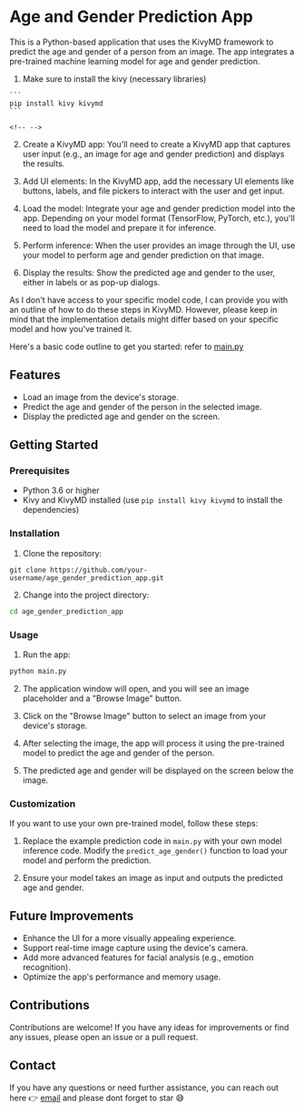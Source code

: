 # Age and Gender Prediction App

This is a Python-based application that uses the KivyMD framework to predict the age and gender of a person from an image. The app integrates a pre-trained machine learning model for age and gender prediction.

1.   Make sure to install the kivy (necessary libraries)

    ```         
    pip install kivy kivymd
    ```

```{=html}
<!-- -->
```
2.  Create a KivyMD app: You'll need to create a KivyMD app that captures user input (e.g., an image for age and gender prediction) and displays the results.

3.  Add UI elements: In the KivyMD app, add the necessary UI elements like buttons, labels, and file pickers to interact with the user and get input.

4.  Load the model: Integrate your age and gender prediction model into the app. Depending on your model format (TensorFlow, PyTorch, etc.), you'll need to load the model and prepare it for inference.

5.  Perform inference: When the user provides an image through the UI, use your model to perform age and gender prediction on that image.

6.  Display the results: Show the predicted age and gender to the user, either in labels or as pop-up dialogs.

As I don't have access to your specific model code, I can provide you with an outline of how to do these steps in KivyMD. However, please keep in mind that the implementation details might differ based on your specific model and how you've trained it.

Here's a basic code outline to get you started: refer to [main.py](https://github.com/Mfundo-debug/age_gender_app/blob/main/main.py)

## Features

-   Load an image from the device's storage.
-   Predict the age and gender of the person in the selected image.
-   Display the predicted age and gender on the screen.

## Getting Started

### Prerequisites

-   Python 3.6 or higher
-   Kivy and KivyMD installed (use `pip install kivy kivymd` to install the dependencies)

### Installation

1.  Clone the repository:

``` git
git clone https://github.com/your-username/age_gender_prediction_app.git
```

2.  Change into the project directory:

``` bash
cd age_gender_prediction_app
```

### Usage

1.  Run the app:

``` bash
python main.py
```

2.  The application window will open, and you will see an image placeholder and a "Browse Image" button.

3.  Click on the "Browse Image" button to select an image from your device's storage.

4.  After selecting the image, the app will process it using the pre-trained model to predict the age and gender of the person.

5.  The predicted age and gender will be displayed on the screen below the image.

### Customization

If you want to use your own pre-trained model, follow these steps:

1.  Replace the example prediction code in `main.py` with your own model inference code. Modify the `predict_age_gender()` function to load your model and perform the prediction.

2.  Ensure your model takes an image as input and outputs the predicted age and gender.

## Future Improvements

-   Enhance the UI for a more visually appealing experience.
-   Support real-time image capture using the device's camera.
-   Add more advanced features for facial analysis (e.g., emotion recognition).
-   Optimize the app's performance and memory usage.

## Contributions

Contributions are welcome! If you have any ideas for improvements or find any issues, please open an issue or a pull request.

## Contact

If you have any questions or need further assistance, you can reach out here 👉 [email](diditmfundo@gmailcom) and please dont forget to star 😅